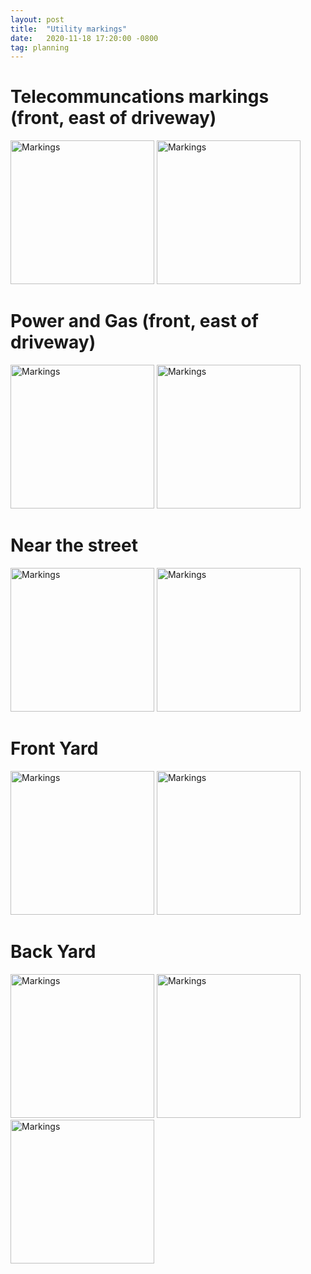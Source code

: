 ```yaml
---
layout: post
title:  "Utility markings"
date:   2020-11-18 17:20:00 -0800
tag: planning
---
```

# Telecommuncations markings (front, east of driveway)

<img src="/garden/assets/front_side_telco.jpg" height = 230 title = "Markings"> 
<img src="/garden/assets/front_side_telco2.jpg" height = 230 title = "Markings">

# Power and Gas (front, east of driveway)
<img src="/garden/assets/front_side_all.jpg" height = 230 title = "Markings">
<img src="/garden/assets/details_junction_box.jpg" height = 230 title = "Markings">

# Near the street
<img src="/garden/assets/street_corner.jpg" height = 230 title = "Markings">
<img src="/garden/assets/water_sewer.jpg" height = 230 title = "Markings">

# Front Yard
<img src="/garden/assets/front_sidewalk.jpg" height = 230 title = "Markings">
<img src="/garden/assets/front_yard_gate.jpg" height = 230 title = "Markings">

# Back Yard
<img src="/garden/assets/backyard_fence.jpg" height = 230 title = "Markings">
<img src="/garden/assets/backyard_fence2.jpg" height = 230 title = "Markings">
<img src="/garden/assets/backyard_gate_writing.jpg" height = 230 title = "Markings">
